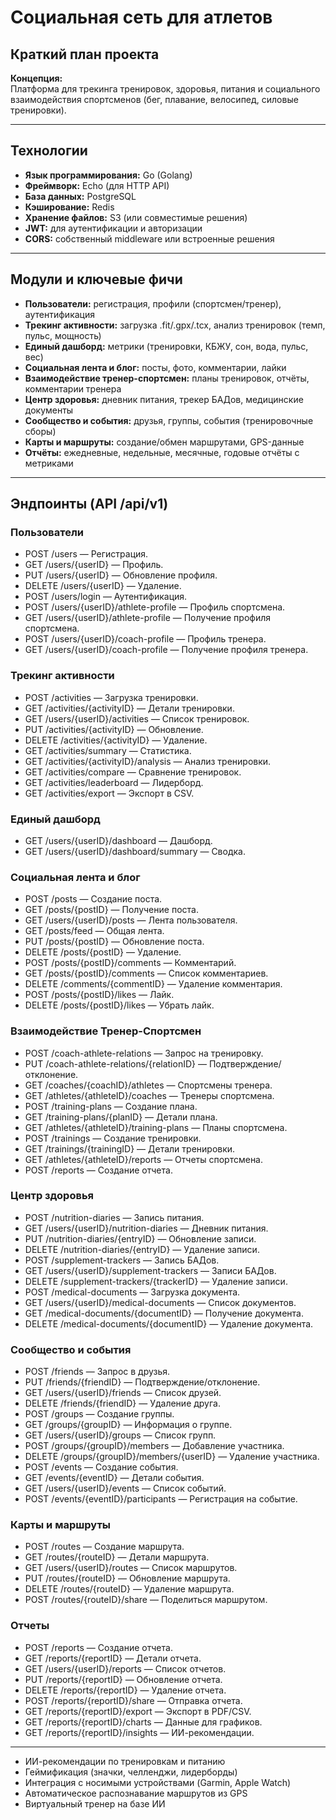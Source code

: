 # Социальная сеть для атлетов

## Краткий план проекта

**Концепция:**  
Платформа для трекинга тренировок, здоровья, питания и социального взаимодействия спортсменов (бег, плавание, велосипед, силовые тренировки).

---

## Технологии

- **Язык программирования:** Go (Golang)
- **Фреймворк:** Echo (для HTTP API)
- **База данных:** PostgreSQL
- **Кэширование:** Redis
- **Хранение файлов:** S3 (или совместимые решения)
- **JWT:** для аутентификации и авторизации
- **CORS:** собственный middleware или встроенные решения


---

## Модули и ключевые фичи

- **Пользователи:** регистрация, профили (спортсмен/тренер), аутентификация
- **Трекинг активности:** загрузка .fit/.gpx/.tcx, анализ тренировок (темп, пульс, мощность)
- **Единый дашборд:** метрики (тренировки, КБЖУ, сон, вода, пульс, вес)
- **Социальная лента и блог:** посты, фото, комментарии, лайки
- **Взаимодействие тренер-спортсмен:** планы тренировок, отчёты, комментарии тренера
- **Центр здоровья:** дневник питания, трекер БАДов, медицинские документы
- **Сообщество и события:** друзья, группы, события (тренировочные сборы)
- **Карты и маршруты:** создание/обмен маршрутами, GPS-данные
- **Отчёты:** ежедневные, недельные, месячные, годовые отчёты с метриками

---

## Эндпоинты (API /api/v1)

### Пользователи
- POST /users — Регистрация.
- GET /users/{userID} — Профиль.
- PUT /users/{userID} — Обновление профиля.
- DELETE /users/{userID} — Удаление.
- POST /users/login — Аутентификация.
- POST /users/{userID}/athlete-profile — Профиль спортсмена.
- GET /users/{userID}/athlete-profile — Получение профиля спортсмена.
- POST /users/{userID}/coach-profile — Профиль тренера.
- GET /users/{userID}/coach-profile — Получение профиля тренера.

### Трекинг активности
- POST /activities — Загрузка тренировки.
- GET /activities/{activityID} — Детали тренировки.
- GET /users/{userID}/activities — Список тренировок.
- PUT /activities/{activityID} — Обновление.
- DELETE /activities/{activityID} — Удаление.
- GET /activities/summary — Статистика.
- GET /activities/{activityID}/analysis — Анализ тренировки.
- GET /activities/compare — Сравнение тренировок.
- GET /activities/leaderboard — Лидерборд.
- GET /activities/export — Экспорт в CSV.

### Единый дашборд
- GET /users/{userID}/dashboard — Дашборд.
- GET /users/{userID}/dashboard/summary — Сводка.

### Социальная лента и блог
- POST /posts — Создание поста.
- GET /posts/{postID} — Получение поста.
- GET /users/{userID}/posts — Лента пользователя.
- GET /posts/feed — Общая лента.
- PUT /posts/{postID} — Обновление поста.
- DELETE /posts/{postID} — Удаление.
- POST /posts/{postID}/comments — Комментарий.
- GET /posts/{postID}/comments — Список комментариев.
- DELETE /comments/{commentID} — Удаление комментария.
- POST /posts/{postID}/likes — Лайк.
- DELETE /posts/{postID}/likes — Убрать лайк.

### Взаимодействие Тренер-Спортсмен
- POST /coach-athlete-relations — Запрос на тренировку.
- PUT /coach-athlete-relations/{relationID} — Подтверждение/отклонение.
- GET /coaches/{coachID}/athletes — Спортсмены тренера.
- GET /athletes/{athleteID}/coaches — Тренеры спортсмена.
- POST /training-plans — Создание плана.
- GET /training-plans/{planID} — Детали плана.
- GET /athletes/{athleteID}/training-plans — Планы спортсмена.
- POST /trainings — Создание тренировки.
- GET /trainings/{trainingID} — Детали тренировки.
- GET /athletes/{athleteID}/reports — Отчеты спортсмена.
- POST /reports — Создание отчета.

### Центр здоровья
- POST /nutrition-diaries — Запись питания.
- GET /users/{userID}/nutrition-diaries — Дневник питания.
- PUT /nutrition-diaries/{entryID} — Обновление записи.
- DELETE /nutrition-diaries/{entryID} — Удаление записи.
- POST /supplement-trackers — Запись БАДов.
- GET /users/{userID}/supplement-trackers — Записи БАДов.
- DELETE /supplement-trackers/{trackerID} — Удаление записи.
- POST /medical-documents — Загрузка документа.
- GET /users/{userID}/medical-documents — Список документов.
- GET /medical-documents/{documentID} — Получение документа.
- DELETE /medical-documents/{documentID} — Удаление документа.

### Сообщество и события
- POST /friends — Запрос в друзья.
- PUT /friends/{friendID} — Подтверждение/отклонение.
- GET /users/{userID}/friends — Список друзей.
- DELETE /friends/{friendID} — Удаление друга.
- POST /groups — Создание группы.
- GET /groups/{groupID} — Информация о группе.
- GET /users/{userID}/groups — Список групп.
- POST /groups/{groupID}/members — Добавление участника.
- DELETE /groups/{groupID}/members/{userID} — Удаление участника.
- POST /events — Создание события.
- GET /events/{eventID} — Детали события.
- GET /users/{userID}/events — Список событий.
- POST /events/{eventID}/participants — Регистрация на событие.

### Карты и маршруты
- POST /routes — Создание маршрута.
- GET /routes/{routeID} — Детали маршрута.
- GET /users/{userID}/routes — Список маршрутов.
- PUT /routes/{routeID} — Обновление маршрута.
- DELETE /routes/{routeID} — Удаление маршрута.
- POST /routes/{routeID}/share — Поделиться маршрутом.

### Отчеты
- POST /reports — Создание отчета.
- GET /reports/{reportID} — Детали отчета.
- GET /users/{userID}/reports — Список отчетов.
- PUT /reports/{reportID} — Обновление отчета.
- DELETE /reports/{reportID} — Удаление отчета.
- POST /reports/{reportID}/share — Отправка отчета.
- GET /reports/{reportID}/export — Экспорт в PDF/CSV.
- GET /reports/{reportID}/charts — Данные для графиков.
- GET /reports/{reportID}/insights — ИИ-рекомендации.

---

- ИИ-рекомендации по тренировкам и питанию
- Геймификация (значки, челленджи, лидерборды)
- Интеграция с носимыми устройствами (Garmin, Apple Watch)
- Автоматическое распознавание маршрутов из GPS
- Виртуальный тренер на базе ИИ
